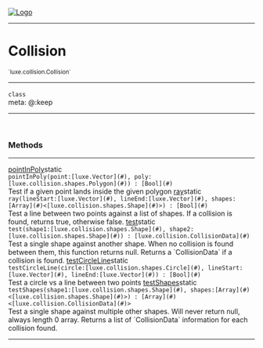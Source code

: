 
[![Logo](../../../images/logo.png)](../../../api/index.html)

---



<h1>Collision</h1>
<small>`luxe.collision.Collision`</small>



---

`class`
<span class="meta">
<br/>meta: @:keep
</span>


---


&nbsp;
&nbsp;










<h3>Methods</h3> <hr/><span class="method apipage">
            <a name="pointInPoly"><a class="lift" href="#pointInPoly">pointInPoly</a></a><span class="inline-block static">static</span><div class="clear"></div>
            <code class="signature apipage">pointInPoly(point:[luxe.Vector](#)<span></span>, poly:[luxe.collision.shapes.Polygon](#)<span></span>) : [Bool](#)</code><br/><span class="small_desc_flat">Test if a given point lands inside the given polygon</span>
        </span>
    <span class="method apipage">
            <a name="ray"><a class="lift" href="#ray">ray</a></a><span class="inline-block static">static</span><div class="clear"></div>
            <code class="signature apipage">ray(lineStart:[luxe.Vector](#)<span></span>, lineEnd:[luxe.Vector](#)<span></span>, shapes:[Array](#)&lt;[luxe.collision.shapes.Shape](#)&gt;<span></span>) : [Bool](#)</code><br/><span class="small_desc_flat">Test a line between two points against a list of shapes. 
            If a collision is found, returns true, otherwise false.</span>
        </span>
    <span class="method apipage">
            <a name="test"><a class="lift" href="#test">test</a></a><span class="inline-block static">static</span><div class="clear"></div>
            <code class="signature apipage">test(shape1:[luxe.collision.shapes.Shape](#)<span></span>, shape2:[luxe.collision.shapes.Shape](#)<span></span>) : [luxe.collision.CollisionData](#)</code><br/><span class="small_desc_flat">Test a single shape against another shape. 
            When no collision is found between them, this function returns null.
            Returns a `CollisionData` if a collision is found.</span>
        </span>
    <span class="method apipage">
            <a name="testCircleLine"><a class="lift" href="#testCircleLine">testCircleLine</a></a><span class="inline-block static">static</span><div class="clear"></div>
            <code class="signature apipage">testCircleLine(circle:[luxe.collision.shapes.Circle](#)<span></span>, lineStart:[luxe.Vector](#)<span></span>, lineEnd:[luxe.Vector](#)<span></span>) : [Bool](#)</code><br/><span class="small_desc_flat">Test a circle vs a line between two points</span>
        </span>
    <span class="method apipage">
            <a name="testShapes"><a class="lift" href="#testShapes">testShapes</a></a><span class="inline-block static">static</span><div class="clear"></div>
            <code class="signature apipage">testShapes(shape1:[luxe.collision.shapes.Shape](#)<span></span>, shapes:[Array](#)&lt;[luxe.collision.shapes.Shape](#)&gt;<span></span>) : [Array](#)&lt;[luxe.collision.CollisionData](#)&gt;</code><br/><span class="small_desc_flat">Test a single shape against multiple other shapes. 
            Will never return null, always length 0 array. 
            Returns a list of `CollisionData` information for each collision found.</span>
        </span>
    






---

&nbsp;
&nbsp;
&nbsp;
&nbsp;